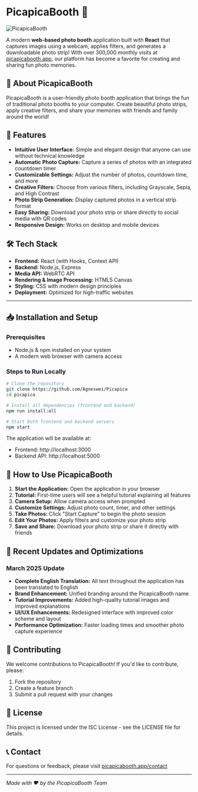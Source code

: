 # PicapicaBooth 📸

![PicapicaBooth](https://github.com/user-attachments/assets/4a6629c9-0c75-4a3a-a9f5-355712e2a372)

A modern **web-based photo booth** application built with **React** that captures images using a webcam, applies filters, and generates a downloadable photo strip! With over 300,000 monthly visits at [picapicabooth.app](https://picapicabooth.app), our platform has become a favorite for creating and sharing fun photo memories.

## 🌟 About PicapicaBooth
PicapicaBooth is a user-friendly photo booth application that brings the fun of traditional photo booths to your computer. Create beautiful photo strips, apply creative filters, and share your memories with friends and family around the world!

## 🚀 Features
- **Intuitive User Interface:** Simple and elegant design that anyone can use without technical knowledge
- **Automatic Photo Capture:** Capture a series of photos with an integrated countdown timer
- **Customizable Settings:** Adjust the number of photos, countdown time, and more
- **Creative Filters:** Choose from various filters, including Grayscale, Sepia, and High Contrast
- **Photo Strip Generation:** Display captured photos in a vertical strip format
- **Easy Sharing:** Download your photo strip or share directly to social media with QR codes
- **Responsive Design:** Works on desktop and mobile devices

## 🛠 Tech Stack
- **Frontend:** React (with Hooks, Context API)
- **Backend:** Node.js, Express
- **Media API:** WebRTC API
- **Rendering & Image Processing:** HTML5 Canvas
- **Styling:** CSS with modern design principles
- **Deployment:** Optimized for high-traffic websites

---

## 📥 Installation and Setup

### Prerequisites
- Node.js & npm installed on your system
- A modern web browser with camera access

### Steps to Run Locally
```sh
# Clone the repository
git clone https://github.com/Agneswei/Picapica
cd picapica

# Install all dependencies (frontend and backend)
npm run install:all

# Start both frontend and backend servers
npm start
```

The application will be available at:
- Frontend: http://localhost:3000
- Backend API: http://localhost:5000

## 📸 How to Use PicapicaBooth

1. **Start the Application:** Open the application in your browser
2. **Tutorial:** First-time users will see a helpful tutorial explaining all features
3. **Camera Setup:** Allow camera access when prompted
4. **Customize Settings:** Adjust photo count, timer, and other settings
5. **Take Photos:** Click "Start Capture" to begin the photo session
6. **Edit Your Photos:** Apply filters and customize your photo strip
7. **Save and Share:** Download your photo strip or share it directly with friends

## 🔄 Recent Updates and Optimizations

### March 2025 Update
- **Complete English Translation:** All text throughout the application has been translated to English
- **Brand Enhancement:** Unified branding around the PicapicaBooth name
- **Tutorial Improvements:** Added high-quality tutorial images and improved explanations
- **UI/UX Enhancements:** Redesigned interface with improved color scheme and layout
- **Performance Optimization:** Faster loading times and smoother photo capture experience

## 👥 Contributing
We welcome contributions to PicapicaBooth! If you'd like to contribute, please:
1. Fork the repository
2. Create a feature branch
3. Submit a pull request with your changes

## 📝 License
This project is licensed under the ISC License - see the LICENSE file for details.

## 📞 Contact
For questions or feedback, please visit [picapicabooth.app/contact](https://picapicabooth.app/contact)

---

*Made with ❤️ by the PicapicaBooth Team*
